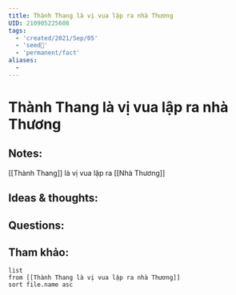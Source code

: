 ```yaml
---
title: Thành Thang là vị vua lập ra nhà Thương
UID: 210905225608
tags:
  - 'created/2021/Sep/05'
  - 'seed🥜'
  - 'permanent/fact'
aliases:
  - 
---
```

# Thành Thang là vị vua lập ra nhà Thương

## Notes:
[[Thành Thang]] là vị vua lập ra [[Nhà Thương]]

## Ideas & thoughts:

## Questions:


## Tham khảo:
```dataview
list
from [[Thành Thang là vị vua lập ra nhà Thương]]
sort file.name asc
```